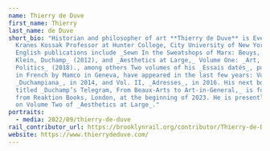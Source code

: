 ```yaml
---
name: Thierry de Duve
first_name: Thierry
last_name: de Duve
short_bio: "Historian and philosopher of art **Thierry de Duve** is Evelyn
  Kranes Kossak Professor at Hunter College, City University of New York. His
  English publications include _Sewn In the Sweatshops of Marx: Beuys, Warhol,
  Klein, Duchamp_ (2012), and _Aesthetics at Large,_ Volume One: _Art, Ethics,
  Politics_ (2018)., among others Two volumes of his _Essais datés_, published
  in French by Mamco in Geneva, have appeared in the last few years: Vol. I,
  _Duchampiana_, in 2014, and Vol. II, _Adresses_, in 2016. His next book,
  titled _Duchamp’s Telegram, From Beaux-Arts to Art-in-General,_ is forthcoming
  from Reaktion Books, London, at the beginning of 2023. He is presently working
  on Volume Two of _Aesthetics at Large_."
portraits:
  - media: 2022/09/thierry-de-duve
rail_contributor_url: https://brooklynrail.org/contributor/Thierry-de-Duve
website: https://www.thierrydeduve.com/
---
```

